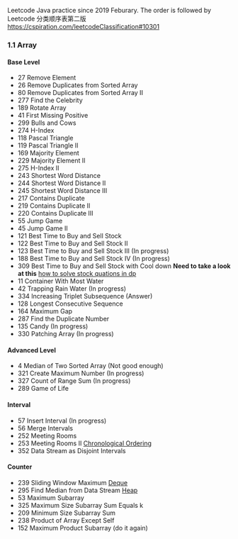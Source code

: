 Leetcode Java practice since 2019 Feburary.
The order is followed by Leetcode 分类顺序表第二版
https://cspiration.com/leetcodeClassification#10301


### 1.1 Array

#### Base Level
  * 27 Remove Element
  * 26 Remove Duplicates from Sorted Array
  * 80 Remove Duplicates from Sorted Array II
  * 277 Find the Celebrity
  * 189 Rotate Array
  * 41 First Missing Positive
  * 299 Bulls and Cows
  * 274 H-Index
  * 118 Pascal Triangle
  * 119 Pascal Triangle II
  * 169 Majority Element
  * 229 Majority Element II
  * 275 H-Index II
  * 243 Shortest Word Distance
  * 244 Shortest Word Distance II
  * 245 Shortest Word Distance III
  * 217 Contains Duplicate
  * 219 Contains Duplicate II
  * 220 Contains Duplicate III
  * 55 Jump Game
  * 45 Jump Game II
  * 121 Best Time to Buy and Sell Stock
  * 122 Best Time to Buy and Sell Stock II
  * 123 Best Time to Buy and Sell Stock III (In progress)
  * 188 Best Time to Buy and Sell Stock IV (In progress)
  * 309 Best Time to Buy and Sell Stock with Cool down
  __Need to take a look at this__
  [how to solve stock quations in dp](https://leetcode.com/problems/best-time-to-buy-and-sell-stock-with-cooldown/discuss/75928/Share-my-DP-solution-(By-State-Machine-Thinking))
  * 11 Container With Most Water
  * 42 Trapping Rain Water (In progress)
  * 334 Increasing Triplet Subsequence (Answer)
  * 128 Longest Consecutive Sequence
  * 164 Maximum Gap
  * 287 Find the Duplicate Number
  * 135 Candy (In progress)
  * 330 Patching Array (In progress)

#### Advanced Level
  * 4 Median of Two Sorted Array (Not good enough)
  * 321 Create Maximum Number (In progress)
  * 327 Count of Range Sum (In progress)
  * 289 Game of Life

#### Interval
  * 57 Insert Interval (In progress)
  * 56 Merge Intervals
  * 252 Meeting Rooms
  * 253 Meeting Rooms II [Chronological Ordering](https://leetcode.com/problems/meeting-rooms-ii/solution/)
  * 352	Data Stream as Disjoint Intervals

#### Counter
  * 239 Sliding Window Maximum [Deque](https://leetcode.com/problems/sliding-window-maximum/discuss/65885/This-is-a-typical-monotonic-queue-problem)
  * 295 Find Median from Data Stream [Heap](https://leetcode.com/problems/find-median-from-data-stream/solution/)
  * 53 Maximum Subarray
  * 325 Maximum Size Subarray Sum Equals k
  * 209 Minimum Size Subarray Sum
  * 238 Product of Array Except Self
  * 152 Maximum Product Subarray (do it again)
